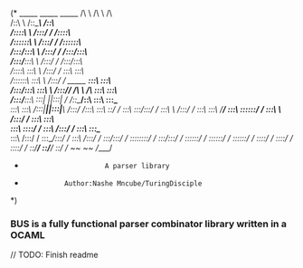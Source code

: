 (*
          _____                    _____                    _____
         /\    \                  /\    \                  /\    \
        /::\    \                /::\____\                /::\    \
       /::::\    \              /:::/    /               /::::\    \
      /::::::\    \            /:::/    /               /::::::\    \
     /:::/\:::\    \          /:::/    /               /:::/\:::\    \
    /:::/__\:::\    \        /:::/    /               /:::/__\:::\    \
   /::::\   \:::\    \      /:::/    /                \:::\   \:::\    \
  /::::::\   \:::\    \    /:::/    /      _____    ___\:::\   \:::\    \
 /:::/\:::\   \:::\ ___\  /:::/____/      /\    \  /\   \:::\   \:::\    \
/:::/__\:::\   \:::|    ||:::|    /      /::\____\/::\   \:::\   \:::\____\
\:::\   \:::\  /:::|____||:::|____\     /:::/    /\:::\   \:::\   \::/    /
 \:::\   \:::\/:::/    /  \:::\    \   /:::/    /  \:::\   \:::\   \/____/
  \:::\   \::::::/    /    \:::\    \ /:::/    /    \:::\   \:::\    \
   \:::\   \::::/    /      \:::\    /:::/    /      \:::\   \:::\____\
    \:::\  /:::/    /        \:::\__/:::/    /        \:::\  /:::/    /
     \:::\/:::/    /          \::::::::/    /          \:::\/:::/    /
      \::::::/    /            \::::::/    /            \::::::/    /
       \::::/    /              \::::/    /              \::::/    /
        \::/____/                \::/____/                \::/    /
         ~~                       ~~                       \/____/

 *                         A parser library
 *               Author:Nashe Mncube/TuringDisciple
 *)

 ### BUS is a fully functional parser combinator library written in a OCAML

 // TODO: Finish readme
